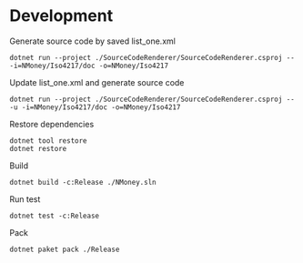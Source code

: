 # Development
Generate source code by saved list_one.xml 
```
dotnet run --project ./SourceCodeRenderer/SourceCodeRenderer.csproj -- -i=NMoney/Iso4217/doc -o=NMoney/Iso4217
```

Update list_one.xml and generate source code
```
dotnet run --project ./SourceCodeRenderer/SourceCodeRenderer.csproj -- -u -i=NMoney/Iso4217/doc -o=NMoney/Iso4217
```

Restore dependencies
```
dotnet tool restore
dotnet restore
```

Build
```
dotnet build -c:Release ./NMoney.sln
```

Run test
```
dotnet test -c:Release
```

Pack
```
dotnet paket pack ./Release
```